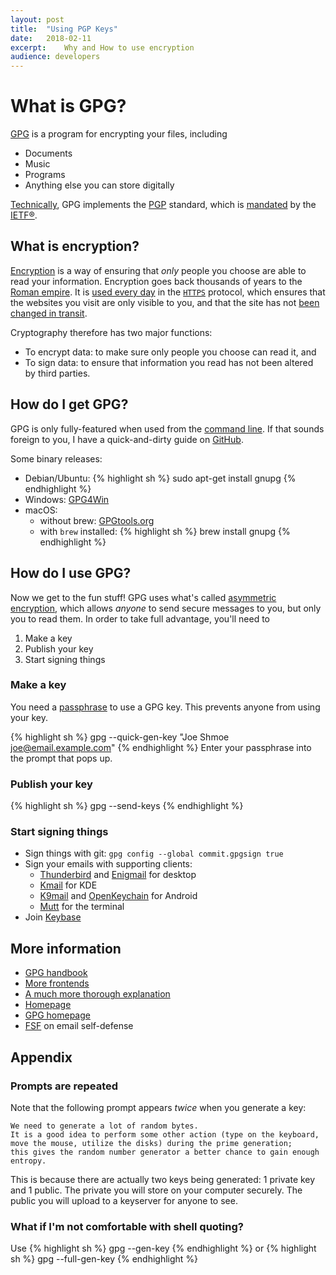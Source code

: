 ```yaml
---
layout:	post
title:	"Using PGP Keys"
date:	2018-02-11
excerpt:	Why and How to use encryption
audience: developers
---
```


# What is GPG?

[GPG][gpg homepage] is a program for encrypting your files, including
- Documents
- Music
- Programs
- Anything else you can store digitally

[Technically][xkcd technically], GPG implements the [PGP][pgp homepage] standard,
which is [mandated][standard] by the [IETF®][ietf].

## What is encryption?

[Encryption][encryption] is a way of ensuring that *only* people you choose
are able to read your information. Encryption goes back thousands of years
to the [Roman empire][caesar cipher]. It is [used every day](https://doesmysiteneedhttps.com/)
in the [`HTTPS`][https] protocol, which ensures that the websites you visit
are only visible to you, and that the site has not [been changed in transit][comcast inject].

Cryptography therefore has two major functions:
- To encrypt data: to make sure only people you choose can read it, and
- To sign data: to ensure that information you read has not been altered by third parties.


## How do I get GPG?

GPG is only fully-featured when used from the [command line][cli].
If that sounds foreign to you, I have a quick-and-dirty guide on [GitHub][shell intro].

Some binary releases:
- Debian/Ubuntu: {% highlight sh %} sudo apt-get install gnupg {% endhighlight %}
- Windows: [GPG4Win](https://gpg4win.org/download.html)
- macOS:
    - without brew: [GPGtools.org](https://gpgtools.org/)
    - with `brew` installed: {% highlight sh %} brew install gnupg {% endhighlight %}

## How do I use GPG?
Now we get to the fun stuff! GPG uses what's called [asymmetric encryption][public-key crypto],
which allows *anyone* to send secure messages to you, but only you to read them.
In order to take full advantage, you'll need to
1. Make a key
2. Publish your key
3. Start signing things

### Make a key
You need a [passphrase](https://whatisapassphrase.com/) to use a GPG key.
This prevents anyone from using your key.

{% highlight sh %} gpg --quick-gen-key "Joe Shmoe <joe@email.example.com>" {% endhighlight %}
Enter your passphrase into the prompt that pops up.

### Publish your key
{% highlight sh %}
gpg --send-keys
{% endhighlight %}

### Start signing things

- Sign things with git:
`gpg config --global commit.gpgsign true`
- Sign your emails with supporting clients:
    * [Thunderbird][thunderbird] and [Enigmail][enigmail] for desktop
    * [Kmail](https://www.kde.org/applications/internet/kmail/) for KDE
    * [K9mail](https://k9mail.github.io/) and [OpenKeychain](https://openkeychain.org/)
    for Android
    * [Mutt](https://gnupg.org/software/swlist.html#mutt) for the terminal
- Join [Keybase](https://keybase.io/)

## More information
- [GPG handbook](https://www.gnupg.org/gph/en/manual/book1.html)
- [More frontends](https://gnupg.org/software/frontends.html)
- [A much more thorough explanation](https://www.glump.net/howto/cryptography/practical-introduction-to-gnu-privacy-guard-in-windows)
- [Homepage](https://www.openpgp.org/)
- [GPG homepage](https://gnupg.org/)
- [FSF](https://emailselfdefense.fsf.org/en/) on email self-defense

## Appendix
### Prompts are repeated
Note that the following prompt appears *twice* when you generate a key:

```
We need to generate a lot of random bytes.
It is a good idea to perform some other action (type on the keyboard,
move the mouse, utilize the disks) during the prime generation;
this gives the random number generator a better chance to gain enough entropy.
```

This is because there are actually two keys being generated:
1 private key and 1 public. The private you will store on your computer
securely. The public you will upload to a keyserver for anyone to see.

### What if I'm not comfortable with shell quoting?
Use {% highlight sh %} gpg --gen-key {% endhighlight %} or
{% highlight sh %} gpg --full-gen-key {% endhighlight %}

[thunderbird]: https://www.mozilla.org/en-US/thunderbird/
[enigmail]: https://www.enigmail.net/index.php/en/
[shell intro]: https://github.com/jyn514/215-resources/blob/master/tutorials/ShellIntro.pdf
[gpg homepage]: https://gnupg.org/
[pgp homepage]: https://www.openpgp.org/
[standard]: https://www.ietf.org/rfc/rfc4880.txt
[ietf]: https://www.ietf.org/
[caesar cipher]: https://en.wikipedia.org/wiki/Caesar_cipher
[xkcd technically]: https://www.xkcd.com/1475/
[encryption]: https://en.wikipedia.org/wiki/Encryption
[https]: https://en.wikipedia.org/wiki/HTTPS
[comcast inject]: https://gist.github.com/ryankearney/4146814
[cli]: https://en.wikipedia.org/wiki/Command-line_interface
[public-key crypto]: https://en.wikipedia.org/wiki/Public-key_cryptography

